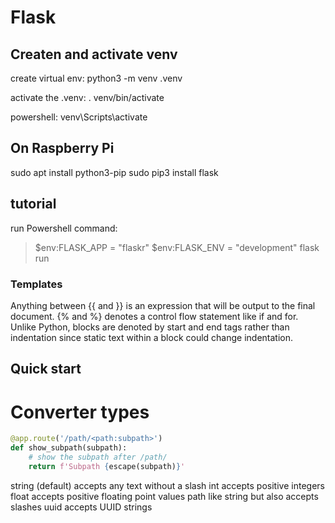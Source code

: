 # Flask 

## Createn and activate venv
create virtual env:
python3 -m venv .venv

activate the .venv:
. venv/bin/activate

powershell:
venv\Scripts\activate

## On Raspberry Pi

sudo apt install python3-pip
sudo pip3 install flask

## tutorial

run Powershell command:
> $env:FLASK_APP = "flaskr"
> $env:FLASK_ENV = "development"
> flask run


### Templates
Anything between {{ and }} is an expression that will be output to the final document. {% and %} denotes a control flow statement like if and for. Unlike Python, blocks are denoted by start and end tags rather than indentation since static text within a block could change indentation.




## Quick start
# Converter types

```python
@app.route('/path/<path:subpath>')
def show_subpath(subpath):
    # show the subpath after /path/
    return f'Subpath {escape(subpath)}'
```

string
(default) accepts any text without a slash
int
accepts positive integers
float
accepts positive floating point values
path
like string but also accepts slashes
uuid
accepts UUID strings

